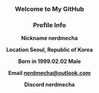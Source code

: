 <h3 align="center">Welcome to My GitHub</h3>
<h3 align="center">Profile Info</h3>

<div align="center">
  <!-- Basic -->
  <b><p>Nickname nerdmecha</p></b>
  <b><p>Location Seoul, Republic of Korea</p></b>
  <b><p>Born in 1999.02.02 Male</p></b>

  <!-- Contact -->
  <b><p>Email <nerdmecha@outlook.com></p></b>
  <b><p>Discord nerdmecha</p></b>
</div>
